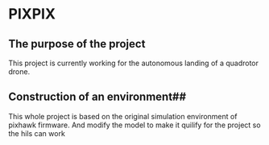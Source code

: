 # PIXPIX
## The purpose of the project ##
This project is currently working for the autonomous landing of a quadrotor drone.

## Construction of an environment##
This whole project is based on the original simulation environment of pixhawk firmware.
And modify the model to make it quilify for the project so the hils can work
